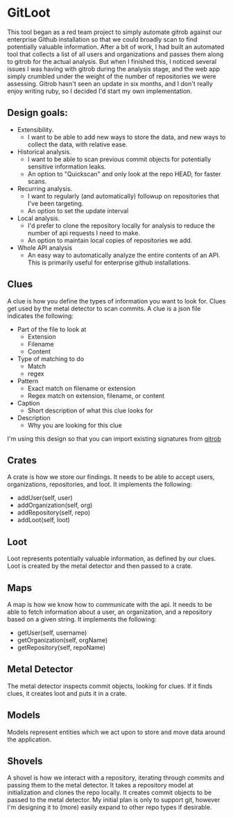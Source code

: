 # GitLoot

This tool began as a red team project to simply automate gitrob against our enterprise Github installation so that we could broadly scan to find potentially valuable information. After a bit of work, I had built an automated tool that collects a list of all users and organizations and passes them along to gitrob for the actual analysis. But when I finished this, I noticed several issues I was having with gitrob during the analysis stage, and the web app simply crumbled under the weight of the number of repositories we were assessing. Gitrob hasn't seen an update in six months, and I don't really enjoy writing ruby, so I decided I'd start my own implementation.

## Design goals:
- Extensibility. 
	- I want to be able to add new ways to store the data, and new ways to collect the data, with relative ease.
- Historical analysis. 
	- I want to be able to scan previous commit objects for potentially sensitive information leaks.
	- An option to "Quickscan" and only look at the repo HEAD, for faster scans.
- Recurring analysis. 
	- I want to regularly (and automatically) followup on repositories that I've been targeting. 
	- An option to set the update interval
- Local analysis. 
	- I'd prefer to clone the repository locally for analysis to reduce the number of api requests I need to make.
	- An option to maintain local copies of repositories we add.
- Whole API analysis
	- An easy way to automatically analyze the entire contents of an API. This is primarily useful for enterprise github installations.


## Clues

A clue is how you define the types of information you want to look for. Clues get used by the metal detector to scan commits. A clue is a json file indicates the following:
- Part of the file to look at
	- Extension
	- Filename
	- Content
- Type of matching to do
	- Match
	- regex
- Pattern
	- Exact match on filename or extension
	- Regex match on extension, filename, or content
- Caption
	- Short description of what this clue looks for
- Description
	- Why you are looking for this clue
	
I'm using this design so that you can import existing signatures from [gitrob](https://github.com/michenriksen/gitrob/blob/master/signatures.json)


## Crates

A crate is how we store our findings. It needs to be able to accept users, organizations, repositories, and loot. It implements the following:
- addUser(self, user)
- addOrganization(self, org)
- addRepository(self, repo)
- addLoot(self, loot)


## Loot

Loot represents potentially valuable information, as defined by our clues. Loot is created by the metal detector and then passed to a crate.

## Maps

A map is how we know how to communicate with the api. It needs to be able to fetch information about a user, an organization, and a repository based on a given string. It implements the following:
- getUser(self, username)
- getOrganization(self, orgName)
- getRepository(self, repoName)


## Metal Detector

The metal detector inspects commit objects, looking for clues. If it finds clues, it creates loot and puts it in a crate.


## Models

Models represent entities which we act upon to store and move data around the application.


## Shovels

A shovel is how we interact with a repository, iterating through commits and passing them to the metal detector. It takes a repository model at initialization and clones the repo locally. It creates commit objects to be passed to the metal detector. My initial plan is only to support git, however I'm designing it to (more) easily expand to other repo types if desirable.
